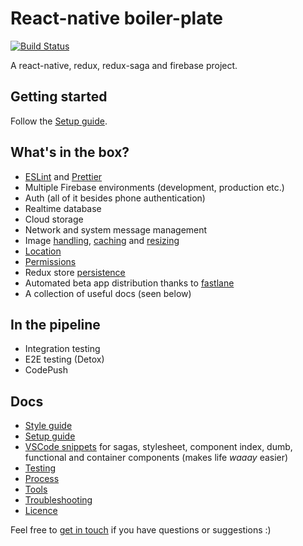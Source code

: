 # React-native boiler-plate

[![Build Status](https://travis-ci.com/AuxStudio/react-native-boiler-plate.svg?branch=master)](https://travis-ci.com/AuxStudio/react-native-boiler-plate)

A react-native, redux, redux-saga and firebase project.

## Getting started

Follow the [Setup guide](./docs/SETUP_GUIDE.md).

## What's in the box?

- [ESLint](https://github.com/eslint/eslint) and [Prettier](https://github.com/prettier/prettier/)
- Multiple Firebase environments (development, production etc.)
- Auth (all of it besides phone authentication)
- Realtime database
- Cloud storage
- Network and system message management
- Image [handling](https://github.com/react-community/react-native-image-picker), [caching](https://github.com/DylanVann/react-native-fast-image) and [resizing](https://github.com/bamlab/react-native-image-resizer)
- [Location](https://github.com/devfd/react-native-geocoder)
- [Permissions](https://github.com/yonahforst/react-native-permissions)
- Redux store [persistence](https://github.com/rt2zz/redux-persist)
- Automated beta app distribution thanks to [fastlane](https://github.com/fastlane/fastlane)
- A collection of useful docs (seen below)

## In the pipeline

- Integration testing
- E2E testing (Detox)
- CodePush

## Docs

- [Style guide](./docs/STYLE_GUIDE.md)
- [Setup guide](./docs/SETUP_GUIDE.md)
- [VSCode snippets](./snippets.json) for sagas, stylesheet, component index, dumb, functional and container components (makes life _waaay_ easier)
- [Testing](./docs/TESTING.md)
- [Process](./docs/PROCESS.md)
- [Tools](./docs/TOOLS.md)
- [Troubleshooting](./docs/TROUBLESHOOTING.md)
- [Licence](./docs/LICENCE)

Feel free to [get in touch](mailto:shaun@aux.co.za) if you have questions or suggestions :)
